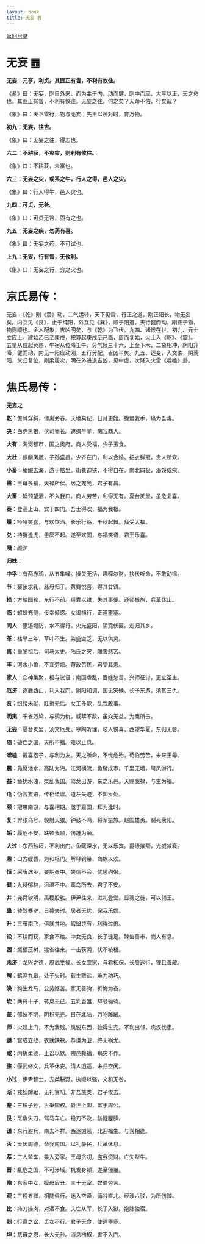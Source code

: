 ```yaml
---
layout: book
title: 无妄 ䷘
---
```


[返回目录](./)

# 无妄 ䷘

**无妄：元亨，利贞。其匪正有眚，不利有攸往。**

《彖》曰：无妄，刚自外来，而为主于内。动而健，刚中而应，大亨以正，天之命也。其匪正有眚，不利有攸往。无妄之往，何之矣？天命不佑，行矣哉？

《象》曰：天下雷行，物与无妄；先王以茂对时，育万物。

**初九：无妄，往吉。**

《象》曰：无妄之往，得志也。

**六二：不耕获，不灾畲，则利有攸往。**

《象》曰：不耕获，未富也。

**六三：无妄之灾，或系之牛，行人之得，邑人之灾。**

《象》曰：行人得牛，邑人灾也。

**九四：可贞，无咎。**

《象》曰：可贞无咎，固有之也。

**九五：无妄之疾，勿药有喜。**

《象》曰：无妄之药，不可试也。

**上九：无妄，行有眚，无攸利。**

《象》曰：无妄之行，穷之灾也。

# 京氏易传：

无妄：《乾》刚《震》动，二气运转，天下见雷，行正之道，刚正阳长，物无妄矣。内互见《艮》，止于纯阳，外互见《巽》，顺于阳道。天行健而动，刚正于物，物则顺也。金木配象，吉凶明矣，与《乾》为飞伏。九四、诸候在世，初九、元士立应上。建始乙巳至庚戌，积算起庚戌至己酉，周而复始，火土入《乾》、《震》。五星从位起荧惑，牛宿从位降壬午，分气候三十六，上金下木，二象相冲，阴阳升降，健而动，内见一阳应动刚，五行分配，吉凶半矣。九五、适变，入文柔，阴荡阳，爻归复位，刚柔履次，明在外进退吉凶，见中虚，次降入火雷《噬嗑》卦。


# 焦氏易传：

**无妄之**

**乾**：儋耳穿胸，僵离旁舂。天地易纪，日月更始。蝮螫我手，痛为吾毒。

**夬**：白虎黑狼，伏司亦长。遮遏牛羊，病我商人。

**大有**：海河都市，国之奥府。商人受福，少子玉食。

**大壮**：麒麟凤凰，子孙盛昌。少齐在门，利以合婚。招衣弹冠，贵人所欢。

**小畜**：鰌鰕去海，游于枯里。街巷迫狭，不得自在。南北四极，渴馁成疾。

**需**：王母多福，天禄所伏。居之宠光，君子有昌。

**大畜**：延颈望酒，不入我口。商人劳苦，利得无有。夏台羑里，虽危复喜。

**泰**：登高上山，宾于四门。吾士得欢，福为我根。

**履**：哑哑笑喜，与欢饮酒。长乐行觞，千秋起舞。拜受大福。

**兑**：持猬逢虎，患厌不起。遂至欢国，与福笑语，君王乐喜。

**睽**：颜渊

**归妹**：

**中孚**：有两赤鹞，从五隼噪。操矢无括，趣释尔财。扶伏听命，不敢动摇。

**节**：婴孩求乳，慈母归子。黄麑悦喜，得其甘饵。

**损**：方轴圆轮，东行不前。组囊以锥，失其事便。还师振旅，兵革休止。

**临**：蝃蝀充侧，佞幸倾惑。女谒横行，正道壅塞。

**同人**：壅遏堤防，水不得行。火光盛阳，阴霓伏匿。走归其乡。

**革**：枯旱三年，草叶不生。粢盛空乏，无以供灵。

**离**：重黎祖后，司马太史。陆氏之灾，雕害悲苦。

**丰**：河水小鱼，不宜劳烦。苛政苦民，君受其患。

**家人**：众神集聚，相与议语；南国虐乱，百姓愁苦。兴师征讨，更立圣主。

**既济**：逐鹿西山，利入我门。阴阳和调，国无灾殃。长子东游，须其三仇。

**贲**：织缕未就，胜折无后。女工多能，乱我政事。

**明夷**：千雀万鸠，与鹞为仇。威挈不敌，虽众无益。为鹰所击。

**无妄**：夏台羑里，汤文厄处。皋陶听理，岐人悦喜。西望华夏，东归无咎。

**随**：破亡之国，天所不福。难以止息。

**噬嗑**：戴喜抱子，与利为友。天之所命，不忧危殆。荀伯劳苦，未来王母。

**震**：凫鷖池水，高陆为海。江河横流，鱼鳖成市。千里无墙，鸳凤游行。

**益**：鱼扰水浊，桀乱我国。驾龙出游，东之乐邑。天赐我禄，与生为福。

**屯**：伪言妄语，传相诖误。道左失迹，不知乡处。

**颐**：冠带南游，与喜相期。邀于嘉国，拜为逢时。

**复**：羿张乌号，彀射天狼。钟鼓不鸣，将军振旅。赵国雄勇。鬭死荥阳。

**姤**：履危不安，趺顿我颜，伤踵为癞。

**大过**：东西触垣，不利出门。鱼藏深水，无以乐宾。爵级摧颓，光威减衰。

**鼎**：口方缓唇，为和枢门。解释钩带，商旅以欢。

**恒**：采唐沫乡，要期桑中。失信不会，忧思约带。

**巽**：九疑郁林，沮湿不中。鸾鸟所去，君子不安。

**井**：尧舜钦明，禹稷股肱。伊尹往来，进礼登堂。显德之徒，可以辅王。

**蛊**：骖驾蹇驴，日暮失时。居者无忧，保我乐娱。

**升**：三雁南飞，俱就井地。鰕鰌饶有，利得过倍。

**讼**：不耕而获，家食不给。中女无良，长子徒足。踈齿善市，商人有息。

**困**：鹰栖茂树，猴雀往来。一击获两，伏不枝梧。

**未济**：龙兴之德，周武受福。长女宜家，与君相保。长股远行，狸且善藏。

**解**：鹤鸣九皋，处子失时。载土贩盐，难为功巧。

**涣**：狗生龙马，公劳妪苦。家无善驹，折悔为吝。

**坎**：两母十子，转息无已。五乳百雏，騂驳骊驹。

**蒙**：郁怏不明，阴积无光。日在北陆，万物雕藏。

**师**：火起上门，不为我残。跳脱东西，独得生完。不利出邻，病疾忧患。

**遯**：宫成立政，衣就缺袂。恭谦为卫，终无祸尤。

**咸**：内执柔德，止讼以默。宗邑赖福，祸灾不作。

**旅**：偃武修文，兵革休安。清人逍遥，未归空闲。

**小过**：伊尹智士，去桀耕野。执顺以强，文和无咎。

**渐**：戎狄蹲踞，无礼贪叨。非吾族类，君子攸去。

**蹇**：三桓子孙，世秉国权。爵世上卿，富于周公。

**艮**：烹鱼失刀，驾马车亡。铅刀不及，鲂鲤腥臊。

**谦**：东行避兵，南去不祥。西逐凶恶，北迎福生。与喜相逢。

**否**：天厌周德，命我南国。以礼静民，兵革休息。

**萃**：三人辇车，乘入旁家。王母贪叨，盗我资财。亡失犁牛。

**晋**：乱危之国，不可涉域。机发身顿，遂至僵覆。

**豫**：东家中女，嫫母㝡丑。三十无室，媒伯劳苦。

**观**：三羖五牂，相随俱行。迷入空泽，循谷直北。经涉六驳，为所伤贼。

**比**：持刀操肉，对酒不食。夫亡从军，长子入狱。抱膝独宿。

**剥**：行露之讼，贞女不行。君子无食，使道壅塞。

**坤**：慈母之恩，长大无孙。消息襁褓，害不入门。


